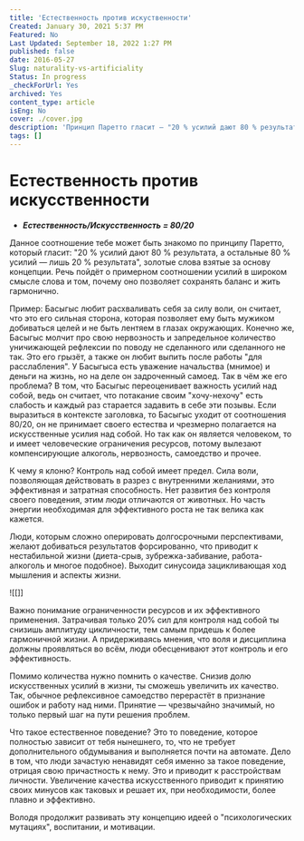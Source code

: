 ```yaml
---
title: 'Естественность против искуственности'
Created: January 30, 2021 5:37 PM
Featured: No
Last Updated: September 18, 2022 1:27 PM
published: false
date: 2016-05-27
Slug: naturality-vs-artificiality
Status: In progress
_checkForUrl: Yes
archived: Yes
content_type: article
isEng: No
cover: ./cover.jpg
description: 'Принцип Паретто гласит — "20 % усилий дают 80 % результата, а остальные 80 % усилий — лишь 20 % результата". Это золотые слова взятые за основу концепции. Речь пойдёт о примерном соотношении усилий в широком смысле слова и том, почему оно позволяет сохранять баланс и жить гармонично.'
tags: []
---
```


# Естественность против искусственности

- ***Естественность/Искусcтвенность = 80/20***

Данное соотношение тебе может быть знакомо по принципу Паретто, который гласит: "20 % усилий дают 80 % результата, а остальные 80 % усилий — лишь 20 % результата", золотые слова взятые за основу концепции. Речь пойдёт о примерном соотношении усилий в широком смысле слова и том, почему оно позволяет сохранять баланс и жить гармонично.

Пример: Басыгыс любит расхваливать себя за силу воли, он считает, что это его сильная сторона, которая позволяет ему быть мужиком добиваться целей и не быть лентяем в глазах окружающих. Конечно же, Басыгыс молчит про свою нервозность и запредельное количество уничижающей рефлексии по поводу не сделанного или сделанного не так. Это его грызёт, а также он любит выпить после работы "для расслабления". У Басыгыса есть уважение начальства (мнимое) и деньги на жизнь, но на деле он задроченный самоед. Так в чём же его проблема? В том, что Басыгыс переоценивает важность усилий над собой, ведь он считает, что потакание своим "хочу-нехочу" есть слабость и каждый раз старается задавить в себе эти позывы. Если выразиться в контексте заголовка, то Басыгыс уходит от соотношения 80/20, он не принимает своего естества и чрезмерно полагается на искусственные усилия над собой. Но так как он является человеком, то и имеет человеческие ограничения ресурсов, потому вылезают компенсирующие алкоголь, нервозность, самоедство и прочее.

К чему я клоню? Контроль над собой имеет предел. Сила воли, позволяющая действовать в разрез с внутренними желаниями, это эффективная и затратная способность. Нет развития без контроля своего поведения, этим люди отличаются от животных. Но часть энергии необходимая для эффективного роста не так велика как кажется.

Люди, которым сложно оперировать долгосрочными перспективами, желают добиваться результатов форсированно, что приводит к нестабильной жизни (диета-срыв, зубрежка-забивание, работа-алкоголь и многое подобное). Выходит синусоида зацикливающая ход мышления и аспекты жизни.

![[]]

Важно понимание ограниченности ресурсов и их эффективного применения. Затрачивая только 20% сил для контроля над собой ты снизишь амплитуду цикличности, тем самым придешь к более гармоничной жизни. А придерживаясь мнения, что воля и дисциплина должны проявляться во всём, люди обесценивают этот контроль и его эффективность.

Помимо количества нужно помнить о качестве. Снизив долю искусственных усилий в жизни, ты сможешь увеличить их качество. Так, обычное рефлексивное самоедство перерастёт в признание ошибок и работу над ними. Принятие — чрезвычайно значимый, но только первый шаг на пути решения проблем.

Что такое естественное поведение? Это то поведение, которое полностью зависит от тебя нынешнего, то, что не требует дополнительного обдумывания и выполняется почти на автомате. Дело в том, что люди зачастую ненавидят себя именно за такое поведение, отрицая свою причастность к нему. Это и приводит к расстройствам личности. Увеличение качества искусственного приводит к принятию своих минусов как таковых и решает их, при необходимости, более плавно и эффективно.

Володя продолжит развивать эту концепцию идеей о "психологических мутациях", воспитании, и мотивации.